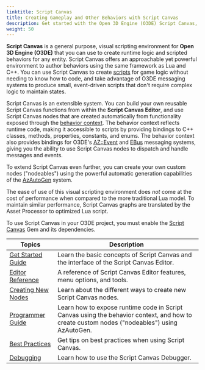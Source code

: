 ```yaml
---
linktitle: Script Canvas
title: Creating Gameplay and Other Behaviors with Script Canvas
description: Get started with the Open 3D Engine (O3DE) Script Canvas, a visual scripting environment to implement runtime logic and scripted behaviors without writing code.
weight: 50
---
```


**Script Canvas** is a general purpose, visual scripting environment for **Open 3D Engine (O3DE)** that you can use to create runtime logic and scripted behaviors for any entity. Script Canvas offers an approachable yet powerful environment to author behaviors using the same framework as Lua and C++. You can use Script Canvas to create [scripts](/docs/user-guide/appendix/glossary#scripts) for game logic without needing to know how to code, and take advantage of O3DE messaging systems to produce small, event-driven scripts that don't require complex logic to maintain states.

Script Canvas is an extensible system. You can build your own reusable Script Canvas functions from within the **Script Canvas Editor**, and use Script Canvas nodes that are created automatically from functionality exposed through the [behavior context](/docs/user-guide/appendix/glossary#behavior-context). The behavior context reflects runtime code, making it accessible to scripts by providing bindings to C++ classes, methods, properties, constants, and enums. The behavior context also provides bindings for O3DE's [AZ::Event](/docs/user-guide/programming/az-event) and [EBus](/docs/user-guide/appendix/glossary#ebus) messaging systems, giving you the ability to use Script Canvas nodes to dispatch and handle messages and events.

To extend Script Canvas even further, you can create your own custom nodes ("nodeables") using the powerful automatic generation capabilities of the [AzAutoGen](/docs/user-guide/programming/autogen) system.

The ease of use of this visual scripting environment does _not_ come at the cost of performance when compared to the more traditional Lua model. To maintain similar performance, Script Canvas graphs are translated by the Asset Processor to optimized Lua script.

To use Script Canvas in your O3DE project, you must enable the [Script Canvas](/docs/user-guide/gems/reference/script/script-canvas) Gem and its dependencies.

| Topics | Description |
| --- | --- |
| [Get Started Guide](get-started/) | Learn the basic concepts of Script Canvas and the interface of the Script Canvas Editor. |
| [Editor Reference](editor-reference/) | A reference of Script Canvas Editor features, menu options, and tools. |
| [Creating New Nodes](creating-new-nodes) | Learn about the different ways to create new Script Canvas nodes. |
| [Programmer Guide](programmer-guide/) | Learn how to expose runtime code in Script Canvas using the behavior context, and how to create custom nodes ("nodeables") using AzAutoGen. |
| [Best Practices](best-practices) | Get tips on best practices when using Script Canvas. |
| [Debugging](debugging) | Learn how to use the Script Canvas Debugger. |
